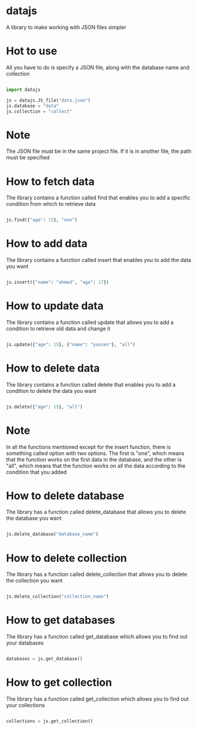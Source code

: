 # datajs

A library to make working with JSON files simpler

# Hot to use

All you have to do is specify a JSON file, along with the database name and collection

```py

import datajs

js = datajs.JS_file("data.json")
js.database = "data"
js.collection = "collect"

```

# Note 

The JSON file must be in the same project file. If it is in another file, the path must be specified

# How to fetch data

The library contains a function called find that enables you to add a specific condition from which to retrieve data

```py

js.find({"age": 15}, "one")

```

# How to add data

The library contains a function called insert that enables you to add the data you want

```py

js.insert({"name": "ahmed", "age": 17})

```

# How to update data

The library contains a function called update that allows you to add a condition to retrieve old data and change it

```py

js.update({"age": 15}, {"name": "yassen"}, "all")

```
# How to delete data

The library contains a function called delete that enables you to add a condition to delete the data you want

```py

js.delete({"age": 15}, "all")

```

# Note

In all the functions mentioned except for the insert function, there is something called option with two options. The first is "one", which means that the function works on the first data in the database, and the other is "all", which means that the function works on all the data according to the condition that you added

# How to delete database

The library has a function called delete_database that allows you to delete the database you want

```py

js.delete_database("database_name")

```

# How to delete collection

The library has a function called delete_collection that allows you to delete the collection you want

```py

js.delete_collection("collection_name")

```

# How to get databases

The library has a function called get_database which allows you to find out your databases

```py

databases = js.get_database()

```

# How to get collection

The library has a function called get_collection which allows you to find out your collections

```py

collections = js.get_collection()

```